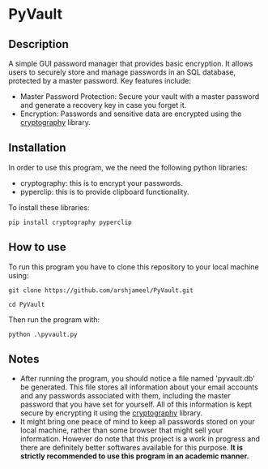 # PyVault
## Description
A simple GUI password manager that provides basic encryption. It allows users to securely store and manage passwords in an SQL database, protected by a master password. Key features include:
* Master Password Protection: Secure your vault with a master password and generate a recovery key in case you forget it.
* Encryption: Passwords and sensitive data are encrypted using the [cryptography](https://github.com/pyca/cryptography) library.

## Installation
In order to use this program, we the need the following python libraries:

* cryptography: this is to encrypt your passwords.
* pyperclip: this is to provide clipboard functionality.

To install these libraries:
```
pip install cryptography pyperclip
```

## How to use
To run this program you have to clone this repository to your local machine using:
```
git clone https://github.com/arshjameel/PyVault.git
```
```
cd PyVault
```
Then run the program with:
```
python .\pyvault.py
```

## Notes
* After running the program, you should notice a file named 'pyvault.db' be generated. This file stores all information about your email accounts and any passwords associated with them, including the master password that you have set for yourself. All of this information is kept secure by encrypting it using the [cryptography](https://github.com/pyca/cryptography) library.
* It might bring one peace of mind to keep all passwords stored on your local machine, rather than some browser that might sell your information. However do note that this project is a work in progress and there are definitely better softwares available for this purpose. **It is strictly recommended to use this program in an academic manner.**
